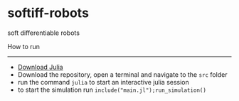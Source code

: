 # softiff-robots
soft differentiable robots


How to run

----------

* [Download Julia](https://julialang.org/downloads/)
* Download the repository, open a terminal and navigate to the `src` folder
* run the command `julia` to start an interactive julia session
* to start the simulation run `include("main.jl");run_simulation()`
